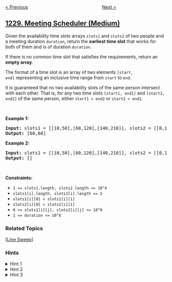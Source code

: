 <!--|This file generated by command(leetcode description); DO NOT EDIT.    |-->
<!--+----------------------------------------------------------------------+-->
<!--|@author    openset <openset.wang@gmail.com>                           |-->
<!--|@link      https://github.com/openset                                 |-->
<!--|@home      https://github.com/openset/leetcode                        |-->
<!--+----------------------------------------------------------------------+-->

[< Previous](https://github.com/openset/leetcode/tree/master/problems/missing-number-in-arithmetic-progression "Missing Number In Arithmetic Progression")
　　　　　　　　　　　　　　　　
[Next >](https://github.com/openset/leetcode/tree/master/problems/toss-strange-coins "Toss Strange Coins")

## [1229. Meeting Scheduler (Medium)](https://leetcode.com/problems/meeting-scheduler "安排会议日程")

<p>Given the availability time slots arrays&nbsp;<code>slots1</code> and <code>slots2</code>&nbsp;of two people and a meeting duration <code>duration</code>, return the <strong>earliest time slot</strong> that works for both of them and is of duration <code>duration</code>.</p>

<p>If there is no common time slot that satisfies the requirements, return an <strong>empty array</strong>.</p>

<p>The format of a time slot is an array of two elements&nbsp;<code>[start, end]</code>&nbsp;representing an inclusive time range from <code>start</code>&nbsp;to <code>end</code>.&nbsp;&nbsp;</p>

<p>It is guaranteed that no two availability slots of the same person intersect with each other. That is, for any two time slots&nbsp;<code>[start1, end1]</code>&nbsp;and&nbsp;<code>[start2, end2]</code>&nbsp;of the same person, either&nbsp;<code>start1 &gt; end2</code>&nbsp;or&nbsp;<code>start2 &gt; end1</code>.</p>

<p>&nbsp;</p>
<p><strong>Example 1:</strong></p>

<pre>
<strong>Input:</strong> slots1 = [[10,50],[60,120],[140,210]], slots2 = [[0,15],[60,70]], duration = 8
<strong>Output:</strong> [60,68]
</pre>

<p><strong>Example 2:</strong></p>

<pre>
<strong>Input:</strong> slots1 = [[10,50],[60,120],[140,210]], slots2 = [[0,15],[60,70]], duration = 12
<strong>Output:</strong> []
</pre>

<p>&nbsp;</p>
<p><strong>Constraints:</strong></p>

<ul>
	<li><code>1 &lt;= slots1.length, slots2.length &lt;= 10^4</code></li>
	<li><code>slots1[i].length, slots2[i].length == 2</code></li>
	<li><code>slots1[i][0] &lt; slots1[i][1]</code></li>
	<li><code>slots2[i][0] &lt; slots2[i][1]</code></li>
	<li><code>0 &lt;= slots1[i][j], slots2[i][j] &lt;= 10^9</code></li>
	<li><code>1 &lt;= duration &lt;= 10^6&nbsp;</code></li>
</ul>

### Related Topics
  [[Line Sweep](https://github.com/openset/leetcode/tree/master/tag/line-sweep/README.md)]

### Hints
<details>
<summary>Hint 1</summary>
Assume that in the solution, the selected slot from slotsA is bigger than the respectively selected slot from slotsB.
</details>

<details>
<summary>Hint 2</summary>
Use two pointers in order to try all the possible intersections, and check the length.
</details>

<details>
<summary>Hint 3</summary>
Do the same in step N° 1 but now assume that the selected slot from slotsB is bigger, return the minimum of the two options.
</details>
